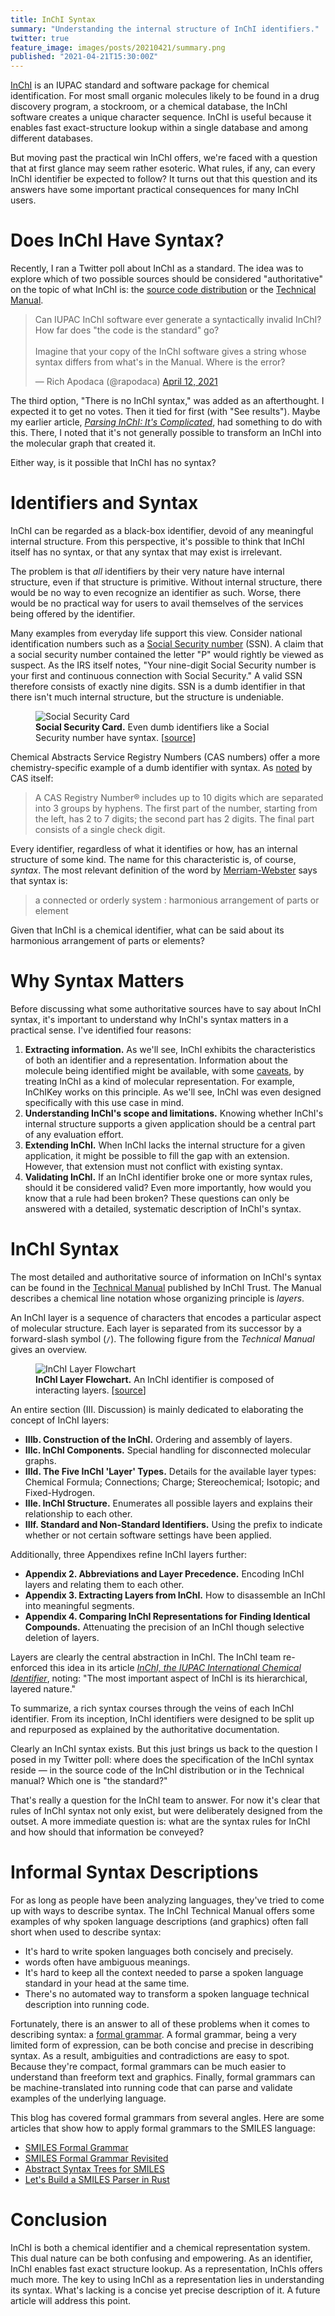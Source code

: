 ```yaml
---
title: InChI Syntax
summary: "Understanding the internal structure of InChI identifiers."
twitter: true
feature_image: images/posts/20210421/summary.png
published: "2021-04-21T15:30:00Z"
---
```


[InChI](https://iupac.org/who-we-are/divisions/division-details/inchi/) is an IUPAC standard and software package for chemical identification. For most small organic molecules likely to be found in a drug discovery program, a stockroom, or a chemical database, the InChI software creates a unique character sequence. InChI is useful because it enables fast exact-structure lookup within a single database and among different databases.

But moving past the practical win InChI offers, we're faced with a question that at first glance may seem rather esoteric. What rules, if any, can every InChI identifier be expected to follow? It turns out that this question and its answers have some important practical consequences for many InChI users.

# Does InChI Have Syntax?

Recently, I ran a Twitter poll about InChI as a standard. The idea was to explore which of two possible sources should be considered "authoritative" on the topic of what InChI is: the [source code distribution](https://www.inchi-trust.org/downloads/) or the [Technical Manual](https://www.inchi-trust.org/download/104/InChI_TechMan.pdf).

<blockquote class="twitter-tweet"><p lang="en" dir="ltr">Can IUPAC InChI software ever generate a syntactically invalid InChI? How far does &quot;the code is the standard&quot; go?<br><br>Imagine that your copy of the InChI software gives a string whose syntax differs from what&#39;s in the Manual. Where is the error?</p>&mdash; Rich Apodaca (@rapodaca) <a href="https://twitter.com/rapodaca/status/1381707973223874562?ref_src=twsrc%5Etfw">April 12, 2021</a></blockquote> <script async src="https://platform.twitter.com/widgets.js" charset="utf-8"></script>

The third option, "There is no InChI syntax," was added as an afterthought. I expected it to get no votes. Then it tied for first (with "See results"). Maybe my earlier article, *[Parsing InChI: It's Complicated](/articles/2021/03/10/parsing-inchi-its-complicated/)*, had something to do with this. There, I noted that it's not generally possible to transform an InChI into the molecular graph that created it.

Either way, is it possible that InChI has no syntax?

# Identifiers and Syntax

InChI can be regarded as a black-box identifier, devoid of any meaningful internal structure. From this perspective, it's possible to think that InChI itself has no syntax, or that any syntax that may exist is irrelevant.

The problem is that *all* identifiers by their very nature have internal structure, even if that structure is primitive. Without internal structure, there would be no way to even recognize an identifier as such. Worse, there would be no practical way for users to avail themselves of the services being offered by the identifier.

Many examples from everyday life support this view. Consider national identification numbers such as a [Social Security number](https://www.ssa.gov/ssnumber/) (SSN). A claim that a social security number contained the letter "P" would rightly be viewed as suspect. As the IRS itself notes, "Your nine-digit Social Security number is your first and continuous connection with Social Security." A valid SSN therefore consists of exactly nine digits. SSN is a dumb identifier in that there isn't much internal structure, but the structure is undeniable.

<figure>
  <img alt="Social Security Card" src="/images/posts/20210421/social-security-card.png">
  <figcaption>
    <strong>Social Security Card.</strong> Even dumb identifiers like a Social Security number have syntax. [<a href="https://en.wikipedia.org/wiki/Social_Security_number">source</a>]
  </figcaption>
</figure>

Chemical Abstracts Service Registry Numbers (CAS numbers) offer a more chemistry-specific example of a dumb identifier with syntax. As [noted](https://www.cas.org/support/documentation/chemical-substances/checkdig) by CAS itself:

> A CAS Registry Number® includes up to 10 digits which are separated into 3 groups by hyphens. The first part of the number, starting from the left, has 2 to 7 digits; the second part has 2 digits. The final part consists of a single check digit.

Every identifier, regardless of what it identifies or how, has an internal structure of some kind. The name for this characteristic is, of course, *syntax*. The most relevant definition of the word by [Merriam-Webster](https://www.merriam-webster.com/dictionary/syntax) says that syntax is:

> a connected or orderly system : harmonious arrangement of parts or element

Given that InChI is a chemical identifier, what can be said about its harmonious arrangement of parts or elements?

# Why Syntax Matters

Before discussing what some authoritative sources have to say about InChI syntax, it's important to understand why InChI's syntax matters in a practical sense. I've identified four reasons:

1. **Extracting information.** As we'll see, InChI exhibits the characteristics of both an identifier and a representation. Information about the molecule being identified might be available, with some [caveats](/articles/2021/03/10/parsing-inchi-its-complicated/), by treating InChI as a kind of molecular representation. For example, InChIKey works on this principle. As we'll see, InChI was even designed specifically with this use case in mind.
2. **Understanding InChI's scope and limitations.** Knowing whether InChI's internal structure supports a given application should be a central part of any evaluation effort.
3. **Extending InChI.** When InChI lacks the internal structure for a given application, it might be possible to fill the gap with an extension. However, that extension must not conflict with existing syntax.
4. **Validating InChI.** If an InChI identifier broke one or more syntax rules, should it be considered valid? Even more importantly, how would you know that a rule had been broken? These questions can only be answered with a detailed, systematic description of InChI's syntax.

# InChI Syntax

The most detailed and authoritative source of information on InChI's syntax can be found in the [Technical Manual](https://www.inchi-trust.org/download/104/InChI_TechMan.pdf) published by InChI Trust. The Manual describes a chemical line notation whose organizing principle is *layers*.

An InChI layer is a sequence of characters that encodes a particular aspect of molecular structure. Each layer is separated from its successor by a forward-slash symbol (`/`). The following figure from the *Technical Manual* gives an overview.

<figure>
  <img alt="InChI Layer Flowchart" src="/images/posts/20210421/inchi-layer-flowchart.png">
  <figcaption>
    <strong>InChI Layer Flowchart.</strong> An InChI identifier is composed of interacting layers. [<a href="https://www.inchi-trust.org/download/104/InChI_TechMan.pdf">source</a>]
  </figcaption>
</figure>

An entire section (III. Discussion) is mainly dedicated to elaborating the concept of InChI layers:

- **IIIb. Construction of the InChI.** Ordering and assembly of layers.
- **IIIc. InChI Components.** Special handling for disconnected molecular graphs.
- **IIId. The Five InChI 'Layer' Types.** Details for the available layer types: Chemical Formula; Connections; Charge; Stereochemical; Isotopic; and Fixed-Hydrogen.
- **IIIe. InChI Structure.** Enumerates all possible layers and explains their relationship to each other.
- **IIIf. Standard and Non-Standard Identifiers.** Using the prefix to indicate whether or not certain software settings have been applied.

Additionally, three Appendixes refine InChI layers further:

- **Appendix 2. Abbreviations and Layer Precedence.** Encoding InChI layers and relating them to each other.
- **Appendix 3. Extracting Layers from InChI.** How to disassemble an InChI into meaningful segments.
- **Appendix 4. Comparing InChI Representations for Finding Identical Compounds.** Attenuating the precision of an InChI though selective deletion of layers.

Layers are clearly the central abstraction in InChI. The InChI team re-enforced this idea in its article *[InChI, the IUPAC International Chemical Identifier](https://jcheminf.biomedcentral.com/articles/10.1186/s13321-015-0068-4)*, noting: "The most important aspect of InChI is its hierarchical, layered nature."

To summarize, a rich syntax courses through the veins of each InChI identifier. From its inception, InChI identifiers were designed to be split up and repurposed as explained by the authoritative documentation.

Clearly an InChI syntax exists. But this just brings us back to the question I posed in my Twitter poll: where does the specification of the InChI syntax reside &mdash; in the source code of the InChI distribution or in the Technical manual? Which one is "the standard?"

That's really a question for the InChI team to answer. For now it's clear that rules of InChI syntax not only exist, but were deliberately designed from the outset. A more immediate question is: what are the syntax rules for InChI and how should that information be conveyed?

# Informal Syntax Descriptions

For as long as people have been analyzing languages, they've tried to come up with ways to describe syntax. The InChI Technical Manual offers some examples of why spoken language descriptions (and graphics) often fall short when used to describe syntax:

- It's hard to write spoken languages both concisely and precisely.
- words often have ambiguous meanings.
- It's hard to keep all the context needed to parse a spoken language standard in your head at the same time.
- There's no automated way to transform a spoken language technical description into running code.

Fortunately, there is an answer to all of these problems when it comes to describing syntax: a [formal grammar](https://en.wikipedia.org/wiki/Formal_grammar). A formal grammar, being a very limited form of expression, can be both concise and precise in describing syntax. As a result, ambiguities and contradictions are easy to spot. Because they're compact, formal grammars can be much easier to understand than freeform text and graphics. Finally, formal grammars can be machine-translated into running code that can parse and validate examples of the underlying language.

This blog has covered formal grammars from several angles. Here are some articles that show how to apply formal grammars to the SMILES language:

- [SMILES Formal Grammar](/articles/2020/04/20/smiles-formal-grammar/)
- [SMILES Formal Grammar Revisited](/articles/2020/12/21/smiles-formal-grammar-revisited/)
- [Abstract Syntax Trees for SMILES](/articles/2020/12/14/an-abstract-syntatx-tree-for-smiles/)
- [Let's Build a SMILES Parser in Rust](/articles/2020/05/25/lets-build-a-smiles-parser-in-rust/)

# Conclusion

InChI is both a chemical identifier and a chemical representation system. This dual nature can be both confusing and empowering. As an identifier, InChI enables fast exact structure lookup. As a representation, InChIs offers much more. The key to using InChI as a representation lies in understanding its syntax. What's lacking is a concise yet precise description of it. A future article will address this point.

